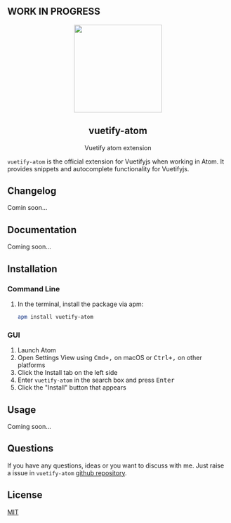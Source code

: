 ## WORK IN PROGRESS
<p align="center">
  <img height="200px"
  src="https://res.cloudinary.com/confidante/image/upload/v1520961320/logo_ew2tpg.png">
</p>

<h2 align="center">vuetify-atom</h2>
<p align="center">Vuetify atom extension</p>

`vuetify-atom` is the official extension for Vuetifyjs when working in Atom. It provides snippets and autocomplete functionality for Vuetifyjs.

## Changelog
Comin soon...

## Documentation
Coming soon...

## Installation
### Command Line
1. In the terminal, install the package via apm:

    ```sh
    apm install vuetify-atom
    ```

### GUI
1. Launch Atom
2. Open Settings View using <kbd>Cmd+,</kbd> on macOS or <kbd>Ctrl+,</kbd> on other platforms
3. Click the Install tab on the left side
4. Enter `vuetify-atom` in the search box and press <kbd>Enter</kbd>
5. Click the "Install" button that appears

##  Usage
Coming soon...

## Questions
If you have any questions, ideas or you want to discuss with me. Just raise a issue in `vuetify-atom` [github repository](https://github.com/vuetifyjs/vuetify-atom/issues).

## License
[MIT](https://github.com/vuetifyjs/vuetify-atom/blob/master/LICENSE)
